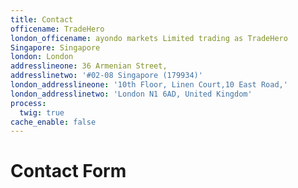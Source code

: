 ```yaml
---
title: Contact
officename: TradeHero
london_officename: ayondo markets Limited trading as TradeHero
Singapore: Singapore
london: London
addresslineone: 36 Armenian Street,
addresslinetwo: '#02-08 Singapore (179934)'
london_addresslineone: '10th Floor, Linen Court,10 East Road,'
london_addresslinetwo: 'London N1 6AD, United Kingdom'
process:
  twig: true
cache_enable: false
---
```


# Contact Form